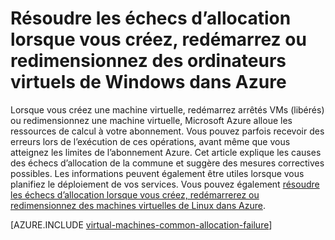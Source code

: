 <properties
    pageTitle="Dépannage des échecs d’allocation de mémoire virtuelle de Windows | Microsoft Azure"
    description="Résoudre les échecs d’allocation lorsque vous créez, redémarrez ou redimensionnez un ordinateur virtuel Windows Azure"
    services="virtual-machines-windows, azure-resource-manager"
    documentationCenter=""
    authors="JiangChen79"
    manager="felixwu"
    editor=""
    tags="top-support-issue,azure-resource-manager,azure-service-management"/>

<tags
    ms.service="virtual-machines-windows"
    ms.workload="na"
    ms.tgt_pltfrm="vm-windows"
    ms.devlang="na"
    ms.topic="article"
    ms.date="02/02/2016"
    ms.author="cjiang"/>

# <a name="troubleshoot-allocation-failures-when-you-create-restart-or-resize-windows-vms-in-azure"></a>Résoudre les échecs d’allocation lorsque vous créez, redémarrez ou redimensionnez des ordinateurs virtuels de Windows dans Azure

Lorsque vous créez une machine virtuelle, redémarrez arrêtés VMs (libérés) ou redimensionnez une machine virtuelle, Microsoft Azure alloue les ressources de calcul à votre abonnement. Vous pouvez parfois recevoir des erreurs lors de l’exécution de ces opérations, avant même que vous atteignez les limites de l’abonnement Azure. Cet article explique les causes des échecs d’allocation de la commune et suggère des mesures correctives possibles. Les informations peuvent également être utiles lorsque vous planifiez le déploiement de vos services. Vous pouvez également [résoudre les échecs d’allocation lorsque vous créez, redémarrerez ou redimensionnez des machines virtuelles de Linux dans Azure](virtual-machines-linux-allocation-failure.md).

[AZURE.INCLUDE [virtual-machines-common-allocation-failure](../../includes/virtual-machines-common-allocation-failure.md)]
